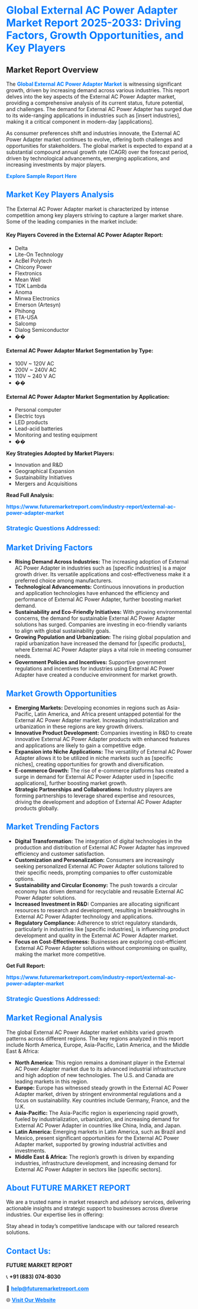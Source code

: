 <h1 style="color: #007BFF;">Global External AC Power Adapter Market Report 2025-2033: Driving Factors, Growth Opportunities, and Key Players</h1>

<section id="overview">
<h2>Market Report Overview</h2>
<p>The <a href="https://www.futuremarketreport.com/industry-report/external-ac-power-adapter-market" style="color: #007BFF; text-decoration: none;"><strong>Global External AC Power Adapter Market</strong></a> is witnessing significant growth, driven by increasing demand across various industries. This report delves into the key aspects of the External AC Power Adapter market, providing a comprehensive analysis of its current status, future potential, and challenges. The demand for External AC Power Adapter has surged due to its wide-ranging applications in industries such as [insert industries], making it a critical component in modern-day [applications].</p>
<p>As consumer preferences shift and industries innovate, the External AC Power Adapter market continues to evolve, offering both challenges and opportunities for stakeholders. The global market is expected to expand at a substantial compound annual growth rate (CAGR) over the forecast period, driven by technological advancements, emerging applications, and increasing investments by major players.</p>
</section>

<section id="overview">
<p><a href="https://www.futuremarketreport.com/request-sample/reportId=118704" style="color: #007BFF; text-decoration: none;"><strong>Explore Sample Report Here</strong></a></p>
</section>

<section id="key-players">
<h2 style="color: #007BFF;">Market Key Players Analysis</h2>
<p>The External AC Power Adapter market is characterized by intense competition among key players striving to capture a larger market share. Some of the leading companies in the market include:</p>
<h4>Key Players Covered in the External AC Power Adapter Report:</h4>
<ul><li>Delta</li><li>Lite-On Technology</li><li>AcBel Polytech</li><li>Chicony Power</li><li>Flextronics</li><li>Mean Well</li><li>TDK Lambda</li><li>Anoma</li><li>Minwa Electronics</li><li>Emerson (Artesyn)</li><li>Phihong</li><li>ETA-USA</li><li>Salcomp</li><li>Dialog Semiconductor</li><li>��</li></ul>
<h4>External AC Power Adapter Market Segmentation by Type:</h4>
<ul><li>100V ~ 120V AC</li><li>200V ~ 240V AC</li><li>110V ~ 240 V AC</li><li>��</li></ul>

<h4>External AC Power Adapter Market Segmentation by Application:</h4>
<ul><li>Personal computer</li><li>Electric toys</li><li>LED products</li><li>Lead-acid batteries</li><li>Monitoring and testing equipment</li><li>��</li></ul>
<p><strong>Key Strategies Adopted by Market Players:</strong></p>
<ul>
<li>Innovation and R&D</li>
<li>Geographical Expansion</li>
<li>Sustainability Initiatives</li>
<li>Mergers and Acquisitions</li>
</ul>
</section>

<section>
<p><strong>Read Full Analysis: </strong></p><a href="https://www.futuremarketreport.com/industry-report/external-ac-power-adapter-market" style="color: #007BFF; text-decoration: none;"><strong>https://www.futuremarketreport.com/industry-report/external-ac-power-adapter-market</strong></a>
<h3 style="color: #007BFF;">Strategic Questions Addressed:</h3>
</section>

<section id="driving-factors">
<h2 style="color: #007BFF;">Market Driving Factors</h2>
<ul>
<li><strong>Rising Demand Across Industries:</strong> The increasing adoption of External AC Power Adapter in industries such as [specific industries] is a major growth driver. Its versatile applications and cost-effectiveness make it a preferred choice among manufacturers.</li>
<li><strong>Technological Advancements:</strong> Continuous innovations in production and application technologies have enhanced the efficiency and performance of External AC Power Adapter, further boosting market demand.</li>
<li><strong>Sustainability and Eco-Friendly Initiatives:</strong> With growing environmental concerns, the demand for sustainable External AC Power Adapter solutions has surged. Companies are investing in eco-friendly variants to align with global sustainability goals.</li>
<li><strong>Growing Population and Urbanization:</strong> The rising global population and rapid urbanization have increased the demand for [specific products], where External AC Power Adapter plays a vital role in meeting consumer needs.</li>
<li><strong>Government Policies and Incentives:</strong> Supportive government regulations and incentives for industries using External AC Power Adapter have created a conducive environment for market growth.</li>
</ul>
</section>

<section id="growth-opportunities">
<h2 style="color: #007BFF;">Market Growth Opportunities</h2>
<ul>
<li><strong>Emerging Markets:</strong> Developing economies in regions such as Asia-Pacific, Latin America, and Africa present untapped potential for the External AC Power Adapter market. Increasing industrialization and urbanization in these regions are key growth drivers.</li>
<li><strong>Innovative Product Development:</strong> Companies investing in R&D to create innovative External AC Power Adapter products with enhanced features and applications are likely to gain a competitive edge.</li>
<li><strong>Expansion into Niche Applications:</strong> The versatility of External AC Power Adapter allows it to be utilized in niche markets such as [specific niches], creating opportunities for growth and diversification.</li>
<li><strong>E-commerce Growth:</strong> The rise of e-commerce platforms has created a surge in demand for External AC Power Adapter used in [specific applications], further boosting market growth.</li>
<li><strong>Strategic Partnerships and Collaborations:</strong> Industry players are forming partnerships to leverage shared expertise and resources, driving the development and adoption of External AC Power Adapter products globally.</li>
</ul>
</section>

<section id="trending-factors">
<h2 style="color: #007BFF;">Market Trending Factors</h2>
<ul>
<li><strong>Digital Transformation:</strong> The integration of digital technologies in the production and distribution of External AC Power Adapter has improved efficiency and customer satisfaction.</li>
<li><strong>Customization and Personalization:</strong> Consumers are increasingly seeking personalized External AC Power Adapter solutions tailored to their specific needs, prompting companies to offer customizable options.</li>
<li><strong>Sustainability and Circular Economy:</strong> The push towards a circular economy has driven demand for recyclable and reusable External AC Power Adapter solutions.</li>
<li><strong>Increased Investment in R&D:</strong> Companies are allocating significant resources to research and development, resulting in breakthroughs in External AC Power Adapter technology and applications.</li>
<li><strong>Regulatory Compliance:</strong> Adherence to strict regulatory standards, particularly in industries like [specific industries], is influencing product development and quality in the External AC Power Adapter market.</li>
<li><strong>Focus on Cost-Effectiveness:</strong> Businesses are exploring cost-efficient External AC Power Adapter solutions without compromising on quality, making the market more competitive.</li>
</ul>
</section>

<section>
<p><strong>Get Full Report: </strong></p><a href="https://www.futuremarketreport.com/industry-report/external-ac-power-adapter-market" style="color: #007BFF; text-decoration: none;"><strong>https://www.futuremarketreport.com/industry-report/external-ac-power-adapter-market</strong></a>
<h3 style="color: #007BFF;">Strategic Questions Addressed:</h3>
</section>


<section id="regional-analysis">
<h2 style="color: #007BFF;">Market Regional Analysis</h2>
<p>The global External AC Power Adapter market exhibits varied growth patterns across different regions. The key regions analyzed in this report include North America, Europe, Asia-Pacific, Latin America, and the Middle East & Africa:</p>
<ul>
<li><strong>North America:</strong> This region remains a dominant player in the External AC Power Adapter market due to its advanced industrial infrastructure and high adoption of new technologies. The U.S. and Canada are leading markets in this region.</li>
<li><strong>Europe:</strong> Europe has witnessed steady growth in the External AC Power Adapter market, driven by stringent environmental regulations and a focus on sustainability. Key countries include Germany, France, and the U.K.</li>
<li><strong>Asia-Pacific:</strong> The Asia-Pacific region is experiencing rapid growth, fueled by industrialization, urbanization, and increasing demand for External AC Power Adapter in countries like China, India, and Japan.</li>
<li><strong>Latin America:</strong> Emerging markets in Latin America, such as Brazil and Mexico, present significant opportunities for the External AC Power Adapter market, supported by growing industrial activities and investments.</li>
<li><strong>Middle East & Africa:</strong> The region’s growth is driven by expanding industries, infrastructure development, and increasing demand for External AC Power Adapter in sectors like [specific sectors].</li>
</ul>
</section>

<footer>
<h2 style="color: #007BFF;">About FUTURE MARKET REPORT</h2>
<p>We are a trusted name in market research and advisory services, delivering actionable insights and strategic support to businesses across diverse industries. Our expertise lies in offering:</p>

<p>Stay ahead in today’s competitive landscape with our tailored research solutions.</p>

<h2 style="color: #007BFF;">Contact Us:</h2>
<p><strong>FUTURE MARKET REPORT</strong></p>
<p>📞 <strong>+91 (883) 074-8030</strong></p>
<p>📧 <strong><a href="mailto:help@futuremarketreport.com" style="color: #007BFF;">help@futuremarketreport.com</a></strong></p>
<p>🌐 <strong><a href="https://www.futuremarketreport.com/" style="color: #007BFF;">Visit Our Website</a></strong></p>
</footer>